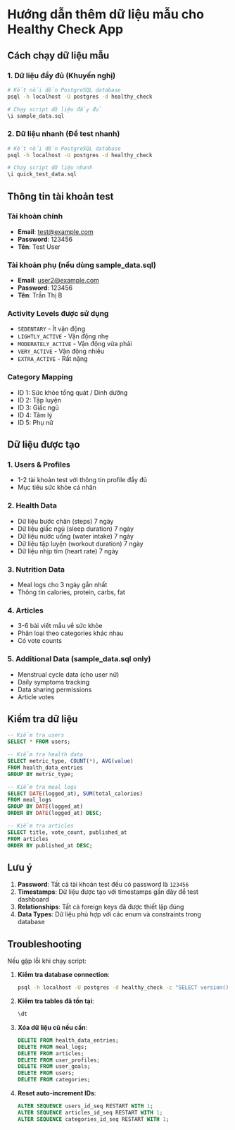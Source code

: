 # Hướng dẫn thêm dữ liệu mẫu cho Healthy Check App

## Cách chạy dữ liệu mẫu

### 1. Dữ liệu đầy đủ (Khuyến nghị)
```bash
# Kết nối đến PostgreSQL database
psql -h localhost -U postgres -d healthy_check

# Chạy script dữ liệu đầy đủ
\i sample_data.sql
```

### 2. Dữ liệu nhanh (Để test nhanh)
```bash
# Kết nối đến PostgreSQL database
psql -h localhost -U postgres -d healthy_check

# Chạy script dữ liệu nhanh
\i quick_test_data.sql
```

## Thông tin tài khoản test

### Tài khoản chính
- **Email**: test@example.com
- **Password**: 123456
- **Tên**: Test User

### Tài khoản phụ (nếu dùng sample_data.sql)
- **Email**: user2@example.com
- **Password**: 123456
- **Tên**: Trần Thị B

### Activity Levels được sử dụng
- `SEDENTARY` - Ít vận động
- `LIGHTLY_ACTIVE` - Vận động nhẹ  
- `MODERATELY_ACTIVE` - Vận động vừa phải
- `VERY_ACTIVE` - Vận động nhiều
- `EXTRA_ACTIVE` - Rất nặng

### Category Mapping
- ID 1: Sức khỏe tổng quát / Dinh dưỡng
- ID 2: Tập luyện  
- ID 3: Giấc ngủ
- ID 4: Tâm lý
- ID 5: Phụ nữ

## Dữ liệu được tạo

### 1. Users & Profiles
- 1-2 tài khoản test với thông tin profile đầy đủ
- Mục tiêu sức khỏe cá nhân

### 2. Health Data
- Dữ liệu bước chân (steps) 7 ngày
- Dữ liệu giấc ngủ (sleep duration) 7 ngày
- Dữ liệu nước uống (water intake) 7 ngày
- Dữ liệu tập luyện (workout duration) 7 ngày
- Dữ liệu nhịp tim (heart rate) 7 ngày

### 3. Nutrition Data
- Meal logs cho 3 ngày gần nhất
- Thông tin calories, protein, carbs, fat

### 4. Articles
- 3-6 bài viết mẫu về sức khỏe
- Phân loại theo categories khác nhau
- Có vote counts

### 5. Additional Data (sample_data.sql only)
- Menstrual cycle data (cho user nữ)
- Daily symptoms tracking
- Data sharing permissions
- Article votes

## Kiểm tra dữ liệu

```sql
-- Kiểm tra users
SELECT * FROM users;

-- Kiểm tra health data
SELECT metric_type, COUNT(*), AVG(value) 
FROM health_data_entries 
GROUP BY metric_type;

-- Kiểm tra meal logs
SELECT DATE(logged_at), SUM(total_calories) 
FROM meal_logs 
GROUP BY DATE(logged_at) 
ORDER BY DATE(logged_at) DESC;

-- Kiểm tra articles
SELECT title, vote_count, published_at 
FROM articles 
ORDER BY published_at DESC;
```

## Lưu ý

1. **Password**: Tất cả tài khoản test đều có password là `123456`
2. **Timestamps**: Dữ liệu được tạo với timestamps gần đây để test dashboard
3. **Relationships**: Tất cả foreign keys đã được thiết lập đúng
4. **Data Types**: Dữ liệu phù hợp với các enum và constraints trong database

## Troubleshooting

Nếu gặp lỗi khi chạy script:

1. **Kiểm tra database connection**:
   ```bash
   psql -h localhost -U postgres -d healthy_check -c "SELECT version();"
   ```

2. **Kiểm tra tables đã tồn tại**:
   ```sql
   \dt
   ```

3. **Xóa dữ liệu cũ nếu cần**:
   ```sql
   DELETE FROM health_data_entries;
   DELETE FROM meal_logs;
   DELETE FROM articles;
   DELETE FROM user_profiles;
   DELETE FROM user_goals;
   DELETE FROM users;
   DELETE FROM categories;
   ```

4. **Reset auto-increment IDs**:
   ```sql
   ALTER SEQUENCE users_id_seq RESTART WITH 1;
   ALTER SEQUENCE articles_id_seq RESTART WITH 1;
   ALTER SEQUENCE categories_id_seq RESTART WITH 1;
   ```

